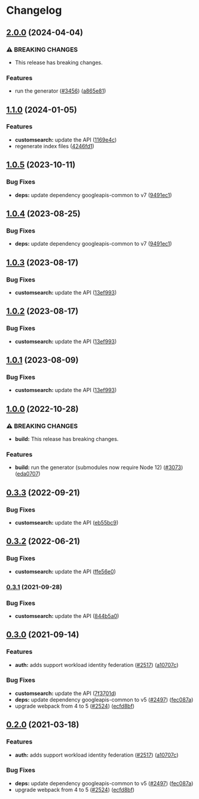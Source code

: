 # Changelog

## [2.0.0](https://github.com/googleapis/google-api-nodejs-client/compare/customsearch-v1.1.0...customsearch-v2.0.0) (2024-04-04)


### ⚠ BREAKING CHANGES

* This release has breaking changes.

### Features

* run the generator ([#3456](https://github.com/googleapis/google-api-nodejs-client/issues/3456)) ([a865e81](https://github.com/googleapis/google-api-nodejs-client/commit/a865e81539b315d3b321650663ba0b2555b1e5a1))

## [1.1.0](https://github.com/googleapis/google-api-nodejs-client/compare/customsearch-v1.0.5...customsearch-v1.1.0) (2024-01-05)


### Features

* **customsearch:** update the API ([1169e4c](https://github.com/googleapis/google-api-nodejs-client/commit/1169e4c6072c5838d6a746210367e094cf65e9d2))
* regenerate index files ([4246fd1](https://github.com/googleapis/google-api-nodejs-client/commit/4246fd1c6484dac0d636d48a2dfcbfcbb2668702))

## [1.0.5](https://github.com/googleapis/google-api-nodejs-client/compare/customsearch-v1.0.4...customsearch-v1.0.5) (2023-10-11)


### Bug Fixes

* **deps:** update dependency googleapis-common to v7 ([9491ec1](https://github.com/googleapis/google-api-nodejs-client/commit/9491ec1cdc3c413e7d73edcfcd59cf5c28a7c855))

## [1.0.4](https://github.com/googleapis/google-api-nodejs-client/compare/customsearch-v1.0.3...customsearch-v1.0.4) (2023-08-25)


### Bug Fixes

* **deps:** update dependency googleapis-common to v7 ([9491ec1](https://github.com/googleapis/google-api-nodejs-client/commit/9491ec1cdc3c413e7d73edcfcd59cf5c28a7c855))

## [1.0.3](https://github.com/googleapis/google-api-nodejs-client/compare/customsearch-v1.0.2...customsearch-v1.0.3) (2023-08-17)


### Bug Fixes

* **customsearch:** update the API ([13ef993](https://github.com/googleapis/google-api-nodejs-client/commit/13ef9938003a3f297c5aa0f82d40ff1b47848834))

## [1.0.2](https://github.com/googleapis/google-api-nodejs-client/compare/customsearch-v1.0.1...customsearch-v1.0.2) (2023-08-17)


### Bug Fixes

* **customsearch:** update the API ([13ef993](https://github.com/googleapis/google-api-nodejs-client/commit/13ef9938003a3f297c5aa0f82d40ff1b47848834))

## [1.0.1](https://github.com/googleapis/google-api-nodejs-client/compare/customsearch-v1.0.0...customsearch-v1.0.1) (2023-08-09)


### Bug Fixes

* **customsearch:** update the API ([13ef993](https://github.com/googleapis/google-api-nodejs-client/commit/13ef9938003a3f297c5aa0f82d40ff1b47848834))

## [1.0.0](https://github.com/googleapis/google-api-nodejs-client/compare/customsearch-v0.3.3...customsearch-v1.0.0) (2022-10-28)


### ⚠ BREAKING CHANGES

* **build:** This release has breaking changes.

### Features

* **build:** run the generator (submodules now require Node 12) ([#3073](https://github.com/googleapis/google-api-nodejs-client/issues/3073)) ([eda0707](https://github.com/googleapis/google-api-nodejs-client/commit/eda07079dadab46a80b6f9ede618f4f43030169e))

## [0.3.3](https://github.com/googleapis/google-api-nodejs-client/compare/customsearch-v0.3.2...customsearch-v0.3.3) (2022-09-21)


### Bug Fixes

* **customsearch:** update the API ([eb55bc9](https://github.com/googleapis/google-api-nodejs-client/commit/eb55bc9af39c34221f6a79859609650f867b4d56))

## [0.3.2](https://github.com/googleapis/google-api-nodejs-client/compare/customsearch-v0.3.1...customsearch-v0.3.2) (2022-06-21)


### Bug Fixes

* **customsearch:** update the API ([ffe56e0](https://github.com/googleapis/google-api-nodejs-client/commit/ffe56e082ccf8cba367d696f03b372d8548479ab))

### [0.3.1](https://www.github.com/googleapis/google-api-nodejs-client/compare/customsearch-v0.3.0...customsearch-v0.3.1) (2021-09-28)


### Bug Fixes

* **customsearch:** update the API ([844b5a0](https://www.github.com/googleapis/google-api-nodejs-client/commit/844b5a0933a55250436c66832e4686d37f8eb518))

## [0.3.0](https://www.github.com/googleapis/google-api-nodejs-client/compare/customsearch-v0.2.0...customsearch-v0.3.0) (2021-09-14)


### Features

* **auth:** adds support workload identity federation ([#2517](https://www.github.com/googleapis/google-api-nodejs-client/issues/2517)) ([a10707c](https://www.github.com/googleapis/google-api-nodejs-client/commit/a10707c477759e7c9ef6360a2fe800856fb600c1))


### Bug Fixes

* **customsearch:** update the API ([7f3701d](https://www.github.com/googleapis/google-api-nodejs-client/commit/7f3701db26c9a14fbaf0fb6dcee11f513c32528f))
* **deps:** update dependency googleapis-common to v5 ([#2497](https://www.github.com/googleapis/google-api-nodejs-client/issues/2497)) ([fec087a](https://www.github.com/googleapis/google-api-nodejs-client/commit/fec087abcf3d994dd41c3ffa0a0c12b1f9f09dae))
* upgrade webpack from 4 to 5  ([#2524](https://www.github.com/googleapis/google-api-nodejs-client/issues/2524)) ([ecfd8bf](https://www.github.com/googleapis/google-api-nodejs-client/commit/ecfd8bfcd06e1beabff7ec9a8c4000222379eb8d))

## [0.2.0](https://www.github.com/googleapis/google-api-nodejs-client/compare/customsearch-v0.1.0...customsearch-v0.2.0) (2021-03-18)


### Features

* **auth:** adds support workload identity federation ([#2517](https://www.github.com/googleapis/google-api-nodejs-client/issues/2517)) ([a10707c](https://www.github.com/googleapis/google-api-nodejs-client/commit/a10707c477759e7c9ef6360a2fe800856fb600c1))


### Bug Fixes

* **deps:** update dependency googleapis-common to v5 ([#2497](https://www.github.com/googleapis/google-api-nodejs-client/issues/2497)) ([fec087a](https://www.github.com/googleapis/google-api-nodejs-client/commit/fec087abcf3d994dd41c3ffa0a0c12b1f9f09dae))
* upgrade webpack from 4 to 5  ([#2524](https://www.github.com/googleapis/google-api-nodejs-client/issues/2524)) ([ecfd8bf](https://www.github.com/googleapis/google-api-nodejs-client/commit/ecfd8bfcd06e1beabff7ec9a8c4000222379eb8d))
